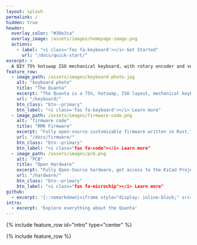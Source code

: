 ```yaml
---
layout: splash
permalink: /
hidden: true
header:
  overlay_color: "#30e3ca"
  overlay_image: /assets/images/homepage-image.png
  actions:
    - label: "<i class='fas fa-keyboard'></i> Get Started"
      url: "/docs/quick-start/"
excerpt: >
  A DIY 75% hotswap ISO mechanical keyboard, with rotary encoder and vertical USB A port.<br /> {::nomarkdown}<a class="github-button" href="https://github.com/ObsiLab/Quanta" data-size="large" aria-label="Quanta on GitHub"> Github repository</a>{:/nomarkdown}
feature_row:
  - image_path: /assets/images/keyboard-photo.jpg
    alt: "keyboard photo"
    title: "The Quanta"
    excerpt: "The Quanta is a 75%, hotswap, ISO layout, mechanical keyboard."
    url: "/keyboard/"
    btn_class: "btn--primary"
    btn_label: "<i class='fas fa-keyboard'></i> Learn more"
  - image_path: /assets/images/firmware-code.png
    alt: "firmware code"
    title: "RMK Firmware"
    excerpt: "Fully open-source customizable firmware written in Rust."
    url: "/docs/firmware/"
    btn_class: "btn--primary"
    btn_label: "<i class="fas fa-code"></i> Learn more"
  - image_path: /assets/images/pcb.png
    alt: "PCB"
    title: "Open Hardware"
    excerpt: "Fully Open-Source hardware, get access to the KiCad Project PCB files. CERN-OHL-P v2 license"
    url: "/hardware/"
    btn_class: "btn--primary"
    btn_label: "<i class="fas fa-microchip"></i> Learn more"
github:
  - excerpt: '{::nomarkdown}<iframe style="display: inline-block;" src="https://ghbtns.com/github-btn.html?user=ObsiLab&repo=Quanta&type=star&count=true&size=large" frameborder="0" scrolling="0" width="160px" height="30px"></iframe> <iframe style="display: inline-block;" src="https://ghbtns.com/github-btn.html?user=ObsiLab&repo=Quanta&type=fork&count=true&size=large" frameborder="0" scrolling="0" width="158px" height="30px"></iframe>{:/nomarkdown}'
intro:
  - excerpt: 'Explore everything about the Quanta'
---
```


{% include feature_row id="intro" type="center" %}

{% include feature_row %}
